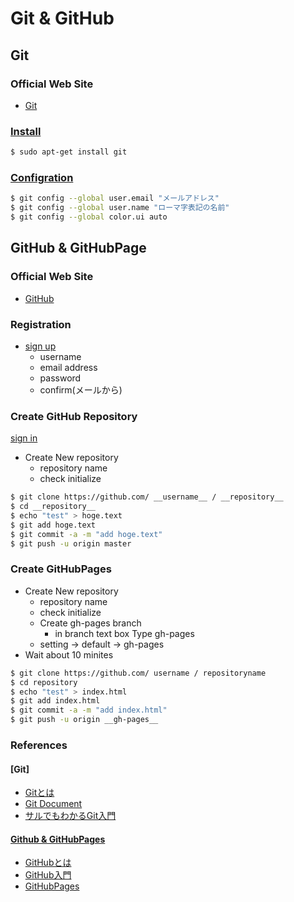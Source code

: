 Git & GitHub
================================
Git
--------------------------------
### Official Web Site

- [Git](http://git-scm.com/)

### [Install](http://git-scm.com/download/linux)

```bash
$ sudo apt-get install git
```

### [Configration](http://git-scm.com/book/ja/Git-%E3%81%AE%E3%82%AB%E3%82%B9%E3%82%BF%E3%83%9E%E3%82%A4%E3%82%BA-Git-%E3%81%AE%E8%A8%AD%E5%AE%9A)

```bash
$ git config --global user.email "メールアドレス"
$ git config --global user.name "ローマ字表記の名前"
$ git config --global color.ui auto
```

GitHub & GitHubPage
--------------------------------
### Official Web Site

- [GitHub](https://github.com)


### Registration
- [sign up](https://github.com/)
    - username
    - email address
    - password
    - confirm(メールから)

### Create GitHub Repository
[sign in](https://github.com/)
- Create New repository
  - repository name
  - check initialize

```bash
$ git clone https://github.com/ __username__ / __repository__
$ cd __repository__
$ echo "test" > hoge.text
$ git add hoge.text
$ git commit -a -m "add hoge.text"
$ git push -u origin master
```

### Create GitHubPages

- Create New repository
    - repository name
    - check initialize
    - Create gh-pages branch
        - in branch text box Type gh-pages
    - setting -> default -> gh-pages
- Wait about 10 minites

```bash
$ git clone https://github.com/ username / repositoryname
$ cd repository
$ echo "test" > index.html
$ git add index.html
$ git commit -a -m "add index.html"
$ git push -u origin __gh-pages__
```

### References

#### [Git]

- [Gitとは](http://ja.wikipedia.org/wiki/Git)
- [Git Document](http://git-scm.com/documentation)
- [サルでもわかるGit入門](http://www.backlog.jp/git-guide/)

#### [Github & GitHubPages](https://github.com)

- [GitHubとは](http://ja.wikipedia.org/wiki/GitHub)
- [GitHub入門](http://qiita.com/ongaeshi/items/4272209ad80380933000)
- [GitHubPages](https://pages.github.com/)



